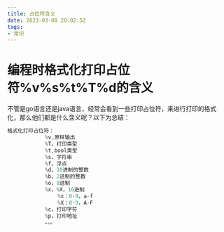 ```yaml
---
title: 占位符含义
date: 2023-03-08 20:02:52
tags:
- 常识
---
```

# 编程时格式化打印占位符%v%s%t%T%d的含义
不管是go语言还是java语言，经常会看到一些打印占位符，来进行打印的格式化，那么他们都是什么含义呢？以下为总结： 

```Go
格式化打印占位符：
			%v,原样输出
			%T，打印类型
			%t,bool类型
			%s，字符串
			%f，浮点
			%d，10进制的整数
			%b，2进制的整数
			%o，8进制
			%x，%X，16进制
				%x：0-9，a-f
				%X：0-9，A-F
			%c，打印字符
			%p，打印地址
			。。。
```